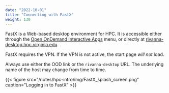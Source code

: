 ```yaml
---
date: "2022-10-01"
title: "Connecting with FastX"
weight: 130
---
```


FastX is a Web-based desktop environment for HPC. It is accessible either through the [Open OnDemand Interactive Apps](/notes/hpc-intro/ood_interactive_apps) menu, or directly at [rivanna-desktop.hpc.virginia.edu](https://rivanna-desktop.hpc.virginia.edu).

FastX requires the VPN.  If the VPN is not active, the start page _will not_ load.

Always use either the OOD link or the `rivanna-desktop` URL.  The underlying name of the host may change from time to time.

{{< figure src="/notes/hpc-intro/img/FastX_splash_screen.png" caption="Logging in to FastX" >}}

